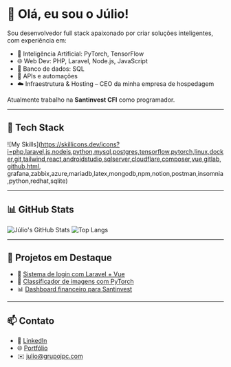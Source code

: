 # 👋 Olá, eu sou o Júlio!

Sou desenvolvedor full stack apaixonado por criar soluções inteligentes, com experiência em:

- 🧠 Inteligência Artificial: PyTorch, TensorFlow
- 🌐 Web Dev: PHP, Laravel, Node.js, JavaScript
- 🐘 Banco de dados: SQL
- 🔌 APIs e automações
- ☁️ Infraestrutura & Hosting – CEO da minha empresa de hospedagem

Atualmente trabalho na **Santinvest CFI** como programador.

---

## 🚀 Tech Stack

![My Skills](https://skillicons.dev/icons?i=php,laravel,js,nodejs,python,mysql,postgres,tensorflow,pytorch,linux,docker,git,tailwind,react,androidstudio,sqlserver,cloudflare,composer,vue,gitlab,github,html, grafana,zabbix,azure,mariadb,latex,mongodb,npm,notion,postman,insomnia,python,redhat,sqlite)

---

## 📊 GitHub Stats

![Júlio's GitHub Stats](https://github-readme-stats.vercel.app/api?username=julioamorimdev&show_icons=true&theme=github_dark)
![Top Langs](https://github-readme-stats.vercel.app/api/top-langs/?username=julioamorimdev&layout=compact&theme=github_dark)

---

## 🧠 Projetos em Destaque

- 🔐 [Sistema de login com Laravel + Vue](https://github.com/julioamorimdev/tcc)
- 🤖 [Classificador de imagens com PyTorch](https://github.com/julioamorimdev/pipocaflix)
- 📊 [Dashboard financeiro para Santinvest](https://github.com/julioamorimdev/projetotensorflowjs)

---

## 📫 Contato

- 💼 [LinkedIn](https://linkedin.com/in/julioamorimfmr)
- 🌐 [Portfólio](https://goutec.com.br)
- ✉️ julio@grupojpc.com
